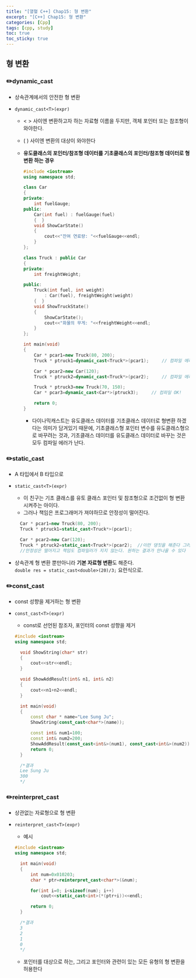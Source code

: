 ```yaml
---
title: "[열혈 C++] Chap15: 형 변환"
excerpt: "[C++] Chap15: 형 변환"
categories: [Cpp]
tags: [cpp, study]
toc: true
toc_sticky: true
---
```


## 형 변환

### ✏️dynamic_cast

+ 상속관계에서의 안전한 형 변환

+ `dynamic_cast<T>(expr)`
  + < > 사이엔 변환하고자 하는 자료형 이름을 두지만, 객체 포인터 또는 참조형이 와야한다.
  + ( ) 사이엔 변환의 대상이 와야한다
  + **유도클래스의 포인터/참조형 데이터를 기초클래스의 포인터/참조형 데이터로 형 변환 하는 경우**
  
    ```cpp
    #include <iostream>
    using namespace std;

    class Car
    {
    private:
        int fuelGauge;		
    public:
        Car(int fuel) : fuelGauge(fuel)
        {  }
        void ShowCarState()
        {
            cout<<"잔여 연료량: "<<fuelGauge<<endl;
        }
    };

    class Truck : public Car
    {
    private:
        int freightWeight;

    public:
        Truck(int fuel, int weight)
            : Car(fuel), freightWeight(weight)
        {  }
        void ShowTruckState()
        {
            ShowCarState();
            cout<<"화물의 무게: "<<freightWeight<<endl;
        }
    };

    int main(void)
    {
        Car * pcar1=new Truck(80, 200);
        Truck * ptruck1=dynamic_cast<Truck*>(pcar1);     // 컴파일 에러

        Car * pcar2=new Car(120);
        Truck * ptruck2=dynamic_cast<Truck*>(pcar2);     // 컴파일 에러

        Truck * ptruck3=new Truck(70, 150);
        Car * pcar3=dynamic_cast<Car*>(ptruck3);     // 컴파일 OK!

        return 0;
    }
    ```
    + 다이나믹캐스트는 유도클래스 데이터를 기초클래스 데이터로 형변환 하겠다는 의미가 담겨있기 때문에, 기초클래스형 포인터 변수를 유도클래스형으로 바꾸려는 것과, 기초클래스 데이터를 유도클래스 데이터로 바꾸는 것은 모두 컴파일 에러가 난다. 


### ✏️static_cast

+ A 타입에서 B 타입으로
+ `static_cast<T>(expr)`
  + 이 친구는 기초 클래스를 유토 클래스 포인터 및 참조형으로 조건없이 형 변환 시켜주는 아이다. 
  + 그러나 책임은 프로그래머가 져야하므로 안정성이 떨어진다.
  
  ```cpp
    Car * pcar1=new Truck(80, 200);
    Truck * ptruck1=static_cast<Truck*>(pcar1);     

    Car * pcar2=new Car(120);   
    Truck * ptruck2=static_cast<Truck*>(pcar2);  //이런 댕짓을 해준다 그러나 굳이 이렇게 코드를 짤 이유가 있나 
    //안정성은 떨어지고 책임도 컴파일러가 지지 않는다. 원하는 결과가 안나올 수 있다   
  ```  

+ 상속관계 형 변환 뿐만아니라 **기본 자료형 변환**도 해준다.  
  `double res = static_cast<double>(20)/3;` 요런식으로.

### ✏️const_cast

+ const 성향을 제거하는 형 변환
+ `const_cast<T>(expr)`
  + const로 선언된 참조자, 포인터의 const 성향을 제거
  
  ```cpp
  #include <iostream>
  using namespace std;

    void ShowString(char* str)
    {
        cout<<str<<endl;
    }

    void ShowAddResult(int& n1, int& n2)
    {
        cout<<n1+n2<<endl;
    }

    int main(void)
    {
        const char * name="Lee Sung Ju";
        ShowString(const_cast<char*>(name));

        const int& num1=100;
        const int& num2=200;
        ShowAddResult(const_cast<int&>(num1), const_cast<int&>(num2));
        return 0;
    }

    /*결과
    Lee Sung Ju
    300
    */
  ```

### ✏️reinterpret_cast

+ 상관없는 자료형으로 형 변환
+ `reinterpret_cast<T>(expr)`
  + 예시
  
  ```cpp
  #include <iostream>
  using namespace std;

    int main(void)
    {
        int num=0x010203;
        char * ptr=reinterpret_cast<char*>(&num);

        for(int i=0; i<sizeof(num); i++)
            cout<<static_cast<int>(*(ptr+i))<<endl;

        return 0;
    }

    /*결과
    3
    2
    1
    0
    */

  ```  
  + 포인터를 대상으로 하는, 그리고 포인터와 관련이 있는 모든 유형의 형 변환을 허용한다
  